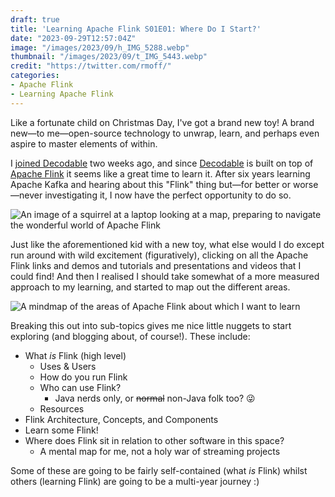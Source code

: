 ```yaml
---
draft: true
title: 'Learning Apache Flink S01E01: Where Do I Start?'
date: "2023-09-29T12:57:04Z"
image: "/images/2023/09/h_IMG_5288.webp"
thumbnail: "/images/2023/09/t_IMG_5443.webp"
credit: "https://twitter.com/rmoff/"
categories:
- Apache Flink
- Learning Apache Flink
---
```


Like a fortunate child on Christmas Day, I've got a brand new toy! A brand new—to me—open-source technology to unwrap, learn, and perhaps even aspire to master elements of within. 

I [joined Decodable](/2023/09/21/an-itch-that-just-has-to-be-scratched-or-why-am-i-joining-decodable) two weeks ago, and since [Decodable](https://decodable.co/) is built on top of [Apache Flink](https://flink.apache.org) it seems like a great time to learn it. After six years learning Apache Kafka and hearing about this "Flink" thing but—for better or worse—never investigating it, I now have the perfect opportunity to do so. 

<!--more-->

![An image of a squirrel at a laptop looking at a map, preparing to navigate the wonderful world of Apache Flink](/images/2023/09/20230929134244.webp)

Just like the aforementioned kid with a new toy, what else would I do except run around with wild excitement (figuratively), clicking on all the Apache Flink links and demos and tutorials and presentations and videos that I could find! And then I realised I should take somewhat of a more measured approach to my learning, and started to map out the different areas. 

![A mindmap of the areas of Apache Flink about which I want to learn](/images/2023/09/learningflink.webp)

Breaking this out into sub-topics gives me nice little nuggets to start exploring (and blogging about, of course!). These include: 

* What _is_ Flink (high level)
	* Uses & Users
	* How do you run Flink
	* Who can use Flink?
		* Java nerds only, or ~~normal~~ non-Java folk too? 😜
	* Resources
* Flink Architecture, Concepts, and Components
* Learn some Flink!
* Where does Flink sit in relation to other software in this space? 
	* A mental map for me, not a holy war of streaming projects

Some of these are going to be fairly self-contained (what _is_ Flink) whilst others (learning Flink) are going to be a multi-year journey :) 